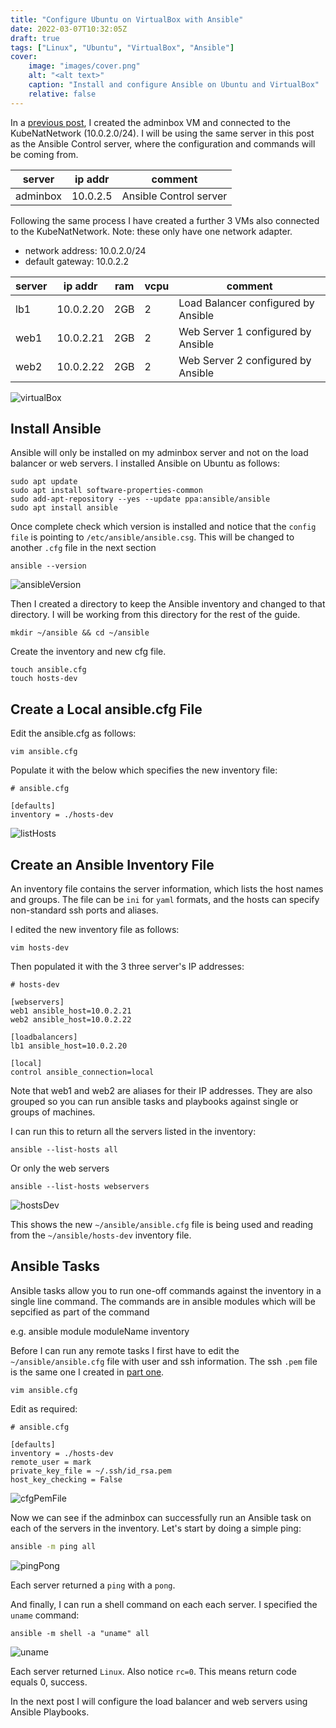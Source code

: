 ```yaml
---
title: "Configure Ubuntu on VirtualBox with Ansible"
date: 2022-03-07T10:32:05Z
draft: true
tags: ["Linux", "Ubuntu", "VirtualBox", "Ansible"]
cover:
    image: "images/cover.png"
    alt: "<alt text>"
    caption: "Install and configure Ansible on Ubuntu and VirtualBox"
    relative: false
---
```


In a [previous post](https://markkerry.github.io/posts/2022/02/ubuntu-server-lab/), I created the adminbox VM and connected to the KubeNatNetwork (10.0.2.0/24). I will be using the same server in this post as the Ansible Control server, where the configuration and commands will be coming from.

| server   | ip addr  | comment                |
| ---------| -------- | ---------------------- |
| adminbox | 10.0.2.5 | Ansible Control server |

Following the same process I have created a further 3 VMs also connected to the KubeNatNetwork. Note: these only have one network adapter.

* network address: 10.0.2.0/24
* default gateway: 10.0.2.2

| server    | ip addr   | ram | vcpu | comment                             |
| --------- | --------- | --- | ---- | ----------------------------------- |
| lb1       | 10.0.2.20 | 2GB | 2    | Load Balancer configured by Ansible |
| web1      | 10.0.2.21 | 2GB | 2    | Web Server 1 configured by Ansible  |
| web2      | 10.0.2.22 | 2GB | 2    | Web Server 2 configured by Ansible  |

![virtualBox](images/virtualBox.png)

## Install Ansible

Ansible will only be installed on my adminbox server and not on the load balancer or web servers. I installed Ansible on Ubuntu as follows:

```terminal
sudo apt update
sudo apt install software-properties-common
sudo add-apt-repository --yes --update ppa:ansible/ansible
sudo apt install ansible
```

Once complete check which version is installed and notice that the `config file` is pointing to `/etc/ansible/ansible.csg`. This will be changed to another `.cfg` file in the next section

```terminal
ansible --version
```

![ansibleVersion](images/ansibleVersion.png)

Then I created a directory to keep the Ansible inventory and changed to that directory. I will be working from this directory for the rest of the guide.

```terminal
mkdir ~/ansible && cd ~/ansible
```

Create the inventory and new cfg file.

```termnial
touch ansible.cfg
touch hosts-dev
```

## Create a Local ansible.cfg File

Edit the ansible.cfg as follows:

```terminal
vim ansible.cfg
```

Populate it with the below which specifies the new inventory file:

```terminal
# ansible.cfg

[defaults]
inventory = ./hosts-dev
```

![listHosts](images/listHosts.png)

## Create an Ansible Inventory File

An inventory file contains the server information, which lists the host names and groups. The file can be `ini` for `yaml` formats, and the hosts can specify non-standard ssh ports and aliases.

I edited the new inventory file as follows:

```terminal
vim hosts-dev
```

Then populated it with the 3 three server's IP addresses:

```terminal
# hosts-dev

[webservers]
web1 ansible_host=10.0.2.21
web2 ansible_host=10.0.2.22

[loadbalancers]
lb1 ansible_host=10.0.2.20

[local]
control ansible_connection=local
```

Note that web1 and web2 are aliases for their IP addresses. They are also grouped so you can run ansible tasks and playbooks against single or groups of machines.

I can run this to return all the servers listed in the inventory:

```terminal
ansible --list-hosts all
```

Or only the web servers

```terminal
ansible --list-hosts webservers
```

![hostsDev](images/hostsDev.png)

This shows the new `~/ansible/ansible.cfg` file is being used and reading from the `~/ansible/hosts-dev` inventory file.

## Ansible Tasks

Ansible tasks allow you to run one-off commands against the inventory in a single line command. The commands are in ansible modules which will be sepcified as part of the command

e.g. ansible module moduleName inventory

Before I can run any remote tasks I first have to edit the `~/ansible/ansible.cfg` file with user and ssh information. The ssh `.pem` file is the same one I created in [part one](https://markkerry.github.io/posts/2022/02/ubuntu-server-lab/).

```terminal
vim ansible.cfg
```

Edit as required:

```terminal
# ansible.cfg

[defaults]
inventory = ./hosts-dev
remote_user = mark
private_key_file = ~/.ssh/id_rsa.pem
host_key_checking = False
```

![cfgPemFile](images/cfgPemFile.png)

Now we can see if the adminbox can successfully run an Ansible task on each of the servers in the inventory. Let's start by doing a simple ping:

```bash
ansible -m ping all
```

![pingPong](images/pingPong.png)

Each server returned a `ping` with a `pong`.

And finally, I can run a shell command on each each server. I specified the `uname` command:

```terminal
ansible -m shell -a "uname" all
```

![uname](images/uname.png)

Each server returned `Linux`. Also notice `rc=0`. This means return code equals 0, success.

In the next post I will configure the load balancer and web servers using Ansible Playbooks.